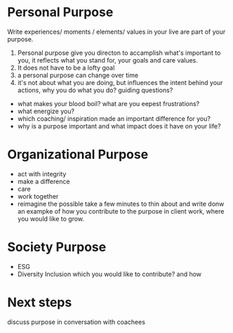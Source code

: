 
# Personal Purpose
Write experiences/ moments / elements/ values in your live are part of your purpose.
1. Personal purpose give you directon to accamplish what's important to you, it reflects what you stand for, your goals and care values.
2. It does not have to be a lofty goal
3. a personal purpose can change over time
4. it's not about what you are doing, but influences the intent behind your actions, why you do what you do?
guiding questions?
- what makes your blood boil? what are you eepest frustrations?
- what energize you?
- which coaching/ inspiration made an important difference for you?
- why is a purpose important and what impact does it have on your life?




# Organizational Purpose
- act with integrity
- make a difference
- care
- work together
- reimagine the possible
take a few minutes to thin about and write donw an exampke of how you contribute to the purpose in client work, where you would like to grow.

# Society Purpose
- ESG
- Diversity Inclusion
which you would like to contribute? and how

# Next steps
discuss purpose in conversation with coachees
